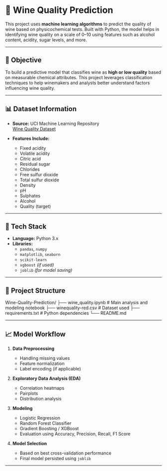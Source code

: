 # 🍷 Wine Quality Prediction

This project uses **machine learning algorithms** to predict the quality of wine based on physicochemical tests. Built with Python, the model helps in identifying wine quality on a scale of 0–10 using features such as alcohol content, acidity, sugar levels, and more.

---

## 📌 Objective

To build a predictive model that classifies wine as **high or low quality** based on measurable chemical attributes. This project leverages classification techniques to help winemakers and analysts better understand factors influencing wine quality.

---

## 📊 Dataset Information

- **Source:** UCI Machine Learning Repository  
  [Wine Quality Dataset](https://archive.ics.uci.edu/ml/datasets/Wine+Quality)

- **Features Include:**
  - Fixed acidity
  - Volatile acidity
  - Citric acid
  - Residual sugar
  - Chlorides
  - Free sulfur dioxide
  - Total sulfur dioxide
  - Density
  - pH
  - Sulphates
  - Alcohol
  - Quality (target)

---

## 🧰 Tech Stack

- **Language:** Python 3.x  
- **Libraries:**
  - `pandas`, `numpy`
  - `matplotlib`, `seaborn`
  - `scikit-learn`
  - `xgboost` *(if used)*
  - `joblib` *(for model saving)*

---

## 📁 Project Structure

Wine-Quality-Prediction/
├── wine_quality.ipynb # Main analysis and modeling notebook
├── winequality-red.csv # Dataset used
├── requirements.txt # Python dependencies
└── README.md


---

## 📈 Model Workflow

1. **Data Preprocessing**
   - Handling missing values
   - Feature normalization
   - Label encoding (if applicable)

2. **Exploratory Data Analysis (EDA)**
   - Correlation heatmaps
   - Pairplots
   - Distribution analysis

3. **Modeling**
   - Logistic Regression
   - Random Forest Classifier
   - Gradient Boosting / XGBoost
   - Evaluation using Accuracy, Precision, Recall, F1 Score

4. **Model Selection**
   - Based on best cross-validation performance
   - Final model persisted using `joblib`

---

